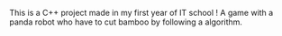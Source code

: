This is a C++ project made in my first year of IT school ! A game with a panda robot who have to cut bamboo by following a algorithm.
